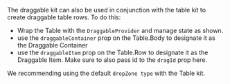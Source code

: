 The draggable kit can also be used in conjunction with the table kit to create draggable table rows. To do this:

- Wrap the Table with the `DraggableProvider` and manage state as shown. 
- use the `draggableContainer` prop on the Table.Body to designate it as the Draggable Container
- use the `draggableItem` prop on the Table.Row to designate it as the Draggable Item. Make sure to also pass id to the `dragId` prop here. 

We recommending using the default `dropZone type` with the Table kit.